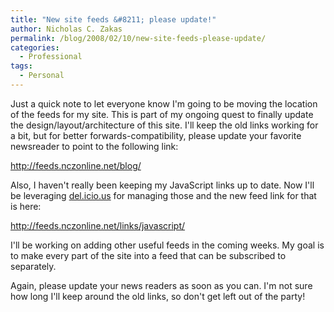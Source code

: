```yaml
---
title: "New site feeds &#8211; please update!"
author: Nicholas C. Zakas
permalink: /blog/2008/02/10/new-site-feeds-please-update/
categories:
  - Professional
tags:
  - Personal
---
```

Just a quick note to let everyone know I'm going to be moving the location of the feeds for my site. This is part of my ongoing quest to finally update the design/layout/architecture of this site. I'll keep the old links working for a bit, but for better forwards-compatibility, please update your favorite newsreader to point to the following link:

<a rel="internal" href="http://feeds.nczonline.net/blog/">http://feeds.nczonline.net/blog/</a>

Also, I haven't really been keeping my JavaScript links up to date. Now I'll be leveraging <a title="del.icio.us" rel="external" href="http://del.icio.us">del.icio.us</a> for managing those and the new feed link for that is here:

<a rel="internal" href="http://feeds.nczonline.net/links/javascript/">http://feeds.nczonline.net/links/javascript/</a>

I'll be working on adding other useful feeds in the coming weeks. My goal is to make every part of the site into a feed that can be subscribed to separately.

Again, please update your news readers as soon as you can. I'm not sure how long I'll keep around the old links, so don't get left out of the party!
